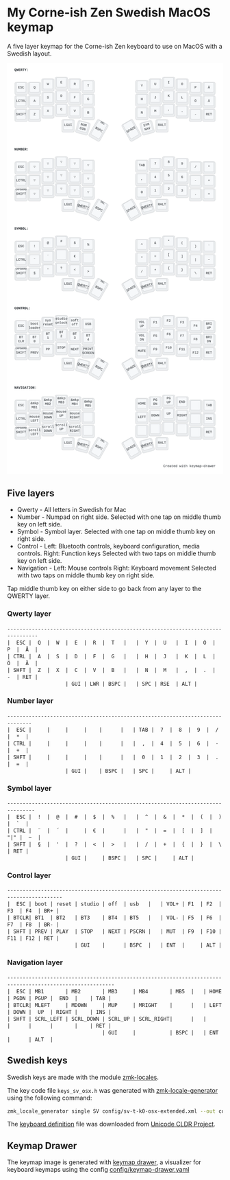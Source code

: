 # My Corne-ish Zen Swedish MacOS keymap

A five layer keymap for the Corne-ish Zen keyboard to use on MacOS with
a Swedish layout.

![My Corne-ish Zen Swedish MacOS keymap](corne-ish-zen.svg)

## Five layers

- Qwerty - All letters in Swedish for Mac
- Number - Numpad on right side.
  Selected with one tap on middle thumb key on left side.
- Symbol - Symbol layer.
  Selected with one tap on middle thumb key on right side.
- Control - Left: Bluetooth controls, keyboard configuration, media controls. Right: Function keys
  Selected with two taps on middle thumb key on left side.
- Navigation - Left: Mouse controls Right: Keyboard movement
  Selected with two taps on middle thumb key on right side.

Tap middle thumb key on either side to go back from any layer to the QWERTY
layer.

### Qwerty layer

```
--------------------------------------------------------------------------------
|  ESC |  Q  |  W  |  E  |  R  |  T   |   |  Y  |  U   |  I  |  O  |  P  |  Å  |
| CTRL |  A  |  S  |  D  |  F  |  G   |   |  H  |  J   |  K  |  L  |  Ö  |  Ä  |
| SHFT |  Z  |  X  |  C  |  V  |  B   |   |  N  |  M   |  ,  |  .  |  -  | RET |
                   | GUI | LWR | BSPC |   | SPC | RSE  | ALT |
```

### Number layer

```
------------------------------------------------------------------------------
|  ESC |     |     |     |    |      |   | TAB |  7  |  8  |  9  |  /  |  *  |
| CTRL |     |     |     |    |      |   |  ,  |  4  |  5  |  6  |  -  |  +  |
| SHFT |     |     |     |    |      |   |  0  |  1  |  2  |  3  |  .  |  =  |
                   | GUI |    | BSPC |   | SPC |     | ALT |
```

### Symbol layer

```
-------------------------------------------------------------------------------
|  ESC |  !  |  @  |  #  |  $  |  %   |   |  ^  |  &  |  *  |  (  |  )  |  `  |
| CTRL |  ¨  |  ´  |     |  €  |      |   |  "  |  =  |  [  |  ]  | "|" |  ~  |
| SHFT |  §  |  '  |  ?  |  <  |  >   |   |  /  |  +  |  {  |  }  |  \  | RET |
                   | GUI |     | BSPC |   | SPC |     | ALT |
```

### Control layer

```
----------------------------------------------------------------------------------------
|  ESC | boot | reset | studio | off  | usb   |   | VOL+ | F1  | F2  | F3  | F4  | BR+ |
| BTCLR| BT1  | BT2   | BT3    | BT4  | BT5   |   | VOL- | F5  | F6  | F7  | F8  | BR- |
| SHFT | PREV | PLAY  | STOP   | NEXT | PSCRN |   | MUT  | F9  | F10 | F11 | F12 | RET |
                      | GUI    |      | BSPC  |   | ENT  |     | ALT |
```

### Navigation layer

```
---------------------------------------------------------------------------------------------------------
|  ESC | MB1       | MB2       | MB3     | MB4       | MB5  |   | HOME | PGDN | PGUP |  END  |    | TAB |
| BTCLR| MLEFT     | MDOWN     | MUP     | MRIGHT    |      |   | LEFT | DOWN |  UP  | RIGHT |    | INS |
| SHFT | SCRL_LEFT | SCRL_DOWN | SCRL_UP | SCRL_RIGHT|      |   |      |      |      |       |    | RET |
                               | GUI     |           | BSPC |   | ENT  |      | ALT  |
```

## Swedish keys

Swedish keys are made with the module [zmk-locales](https://github.com/joelspadin/zmk-locales).

The key code file `keys_sv_osx.h` was generated with
[zmk-locale-generator](https://github.com/joelspadin/zmk-locale-generator) using the following command:

```bash
zmk_locale_generator single SV config/sv-t-k0-osx-extended.xml --out config/keys_sv_osx.h
```

The [keyboard definition](https://github.com/unicode-org/cldr/blob/9122a1a738f02cfd652c4cc1c865e1fd789a92a2/keyboards/osx/sv-t-k0-osx-extended.xml)
file was downloaded from [Unicode CLDR Project](https://github.com/unicode-org/cldr).

## Keymap Drawer

The keymap image is generated with
[keymap drawer](https://keymap-drawer.streamlit.app/),
a visualizer for keyboard keymaps using the config
[config/keymap-drawer.yaml](config/keymap-drawer.yaml)
